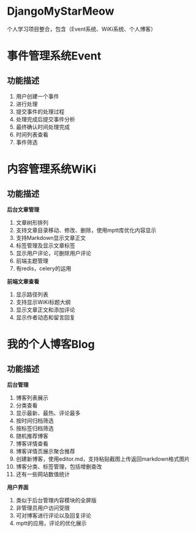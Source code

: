 # DjangoMyStarMeow
个人学习项目整合，包含（Event系统、WiKi系统、个人博客）

# 事件管理系统Event
## 功能描述

1. 用户创建一个事件
2. 进行处理
3. 提交事件的处理过程
4. 处理完成后提交事件分析
5. 最终确认时间处理完成
6. 时间列表查看
7. 事件筛选

# 内容管理系统WiKi

## 功能描述

**后台文章管理**

1. 文章树形排列
1. 支持文章目录移动、修改、删除，使用mptt库优化内容显示
1. 支持Markdown显示文章正文
1. 标签管理及显示文章标签
1. 显示用户评论，可删除用户评论
1. 前端主题管理
2. 有redis，celery的运用

**前端文章查看**

1. 显示路径列表
1. 支持显示WiKi标题大纲
1. 显示文章正文和添加评论
1. 显示作者动态和留言回复

# 我的个人博客Blog

## 功能描述

**后台管理**

1. 博客列表展示
2. 分类查看
3. 显示最新、最热、评论最多
4. 按时间归档筛选
5. 按标签归档筛选
6. 随机推荐博客
7. 博客详情查看
8. 博客详情页展示聚合推荐
9. 创建新博客，使用editor.md，支持粘贴截图上传返回markdown格式图片
10. 博客分类、标签管理，包括增删查改
11. 还有一些网站数值统计

**用户界面**

1. 类似于后台管理内容模块的全屏版
2. 非管理员用户访问受限
3. 可对博客进行评论以及回复评论
4. mptt的应用，评论的优化展示
